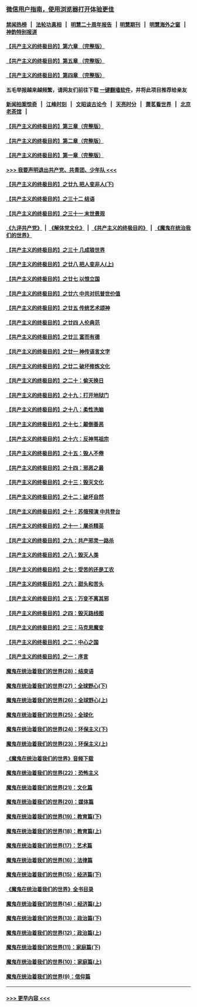 ### [微信用户指南，使用浏览器打开体验更佳](https://github.com/gfw-breaker/banned-news1/blob/master/indexes/wechat-guide.md?t=0)
#### [禁闻热榜](热点新闻.md?t=0)  &nbsp;&nbsp;|&nbsp;&nbsp; [法轮功真相](https://github.com/gfw-breaker/truth/blob/master/README.md?t=0) &nbsp;&nbsp;|&nbsp;&nbsp; [明慧二十周年报告](https://github.com/gfw-breaker/mh-reports/blob/master/README.md?t=0) &nbsp;&nbsp;|&nbsp;&nbsp;[明慧期刊](https://github.com/gfw-breaker/mh-qikan) &nbsp;&nbsp;|&nbsp;&nbsp; [明慧海外之窗](https://github.com/gfw-breaker/mh-news/blob/master/README.md?t=0) &nbsp;&nbsp;|&nbsp;&nbsp; [神韵特别报道](https://github.com/gfw-breaker/mh-news/blob/master/shenyun.md?t=0)
#### [【共产主义的终极目的】第六章 （完整版）](../pages/nsc422/n11428913.md?t=02110122) 
#### [【共产主义的终极目的】第五章 （完整版）](../pages/nsc422/n11428912.md?t=02110122) 
#### [【共产主义的终极目的】第四章 （完整版）](../pages/nsc422/n11428907.md?t=02110122) 
#### 五毛举报越来越频繁，请网友们前往下载 [一键翻墙软件](https://github.com/gfw-breaker/ssr-accounts)，并将此项目推荐给亲友
#### [新闻拍案惊奇](https://github.com/gfw-breaker/banned-news1/blob/master/pages/link4.md) &nbsp;&nbsp;|&nbsp;&nbsp; [江峰时刻](https://github.com/gfw-breaker/banned-news1/blob/master/pages/link4.md) &nbsp;&nbsp;|&nbsp;&nbsp; [文昭谈古论今](https://github.com/gfw-breaker/banned-news1/blob/master/pages/link4.md) &nbsp;&nbsp;|&nbsp;&nbsp; [天亮时分](https://github.com/gfw-breaker/banned-news1/blob/master/pages/link4.md) &nbsp;&nbsp;|&nbsp;&nbsp; [萧茗看世界](https://github.com/gfw-breaker/banned-news1/blob/master/pages/link4.md) &nbsp;&nbsp;|&nbsp;&nbsp; [北京老茶馆](https://github.com/gfw-breaker/banned-news1/blob/master/pages/link4.md) &nbsp;&nbsp;|&nbsp;&nbsp; 
#### [【共产主义的终极目的】第三章（完整版）](../pages/nsc422/n11428848.md?t=02110122) 
#### [【共产主义的终极目的】第二章（完整版）](../pages/nsc422/n11428831.md?t=02110122) 
#### [【共产主义的终极目的】第一章（完整版）](../pages/nsc422/n11417651.md?t=02110122) 
#### [>>> 我要声明退出共产党、共青团、少年队 <<<](https://github.com/begood0513/goodnews/blob/master/quit/letter.md) 
#### [【共产主义的终极目的】之廿九 把人变非人(下)](../pages/nsc422/n11344140.md?t=02110122) 
#### [【共产主义的终极目的】之三十二 结语](../pages/nsc422/n11360535.md?t=02110122) 
#### [【共产主义的终极目的】之三十一 末世景观](../pages/nsc422/n11351129.md?t=02110122) 
#### [《九评共产党》](https://github.com/begood0513/9ping.md/blob/master/README.md) &nbsp;|&nbsp; [《解体党文化》](../../../../jtdwh.md/blob/master/README.md)  &nbsp;|&nbsp; [《共产主义的终极目的》](../../../../gczydzjmd.md/blob/master/README.md) &nbsp;|&nbsp; [《魔鬼在统治我们的世界》](../../../../mgztzwmdsj.md/blob/master/README.md) 
#### [【共产主义的终极目的】之三十 几成狼世界](../pages/nsc422/n11348280.md?t=02110122) 
#### [【共产主义的终极目的】之廿八 把人变非人(上)](../pages/nsc422/n11340492.md?t=02110122) 
#### [【共产主义的终极目的】之廿七 以恨立国](../pages/nsc422/n11336944.md?t=02110122) 
#### [【共产主义的终极目的】之廿六 中共对抗普世价值](../pages/nsc422/n11324785.md?t=02110122) 
#### [【共产主义的终极目的】之廿五 传统艺术颂神](../pages/nsc422/n11296396.md?t=02110122) 
#### [【共产主义的终极目的】之廿四 人伦典范](../pages/nsc422/n11296397.md?t=02110122) 
#### [【共产主义的终极目的】之廿三 富而有德](../pages/nsc422/n11283598.md?t=02110122) 
#### [【共产主义的终极目的】之廿一 神传语言文字](../pages/nsc422/n11263265.md?t=02110122) 
#### [【共产主义的终极目的】之廿二 破坏修炼文化](../pages/nsc422/n11245728.md?t=02110122) 
#### [【共产主义的终极目的】之二十：偷天换日](../pages/nsc422/n11238846.md?t=02110122) 
#### [【共产主义的终极目的】之十九：打开地狱门](../pages/nsc422/n11206376.md?t=02110122) 
#### [【共产主义的终极目的】之十八：柔性洗脑](../pages/nsc422/n11199994.md?t=02110122) 
#### [【共产主义的终极目的】之十七：颠倒善恶](../pages/nsc422/n11179782.md?t=02110122) 
#### [【共产主义的终极目的】之十六：反神骂祖宗](../pages/nsc422/n11166798.md?t=02110122) 
#### [【共产主义的终极目的】之十五：毁人不倦](../pages/nsc422/n11166792.md?t=02110122) 
#### [【共产主义的终极目的】之十四：邪恶之最](../pages/nsc422/n11150249.md?t=02110122) 
#### [【共产主义的终极目的】之十三：毁灭文化](../pages/nsc422/n11135227.md?t=02110122) 
#### [【共产主义的终极目的】之十二：破坏自然](../pages/nsc422/n11135214.md?t=02110122) 
#### [【共产主义的终极目的】之十：苏俄预演 中共登台](../pages/nsc422/n11118424.md?t=02110122) 
#### [【共产主义的终极目的】之十一：屠杀精英](../pages/nsc422/n11118442.md?t=02110122) 
#### [【共产主义的终极目的】之九：共产邪灵一路杀](../pages/nsc422/n11114139.md?t=02110122) 
#### [【共产主义的终极目的】之八：毁灭人类](../pages/nsc422/n11108503.md?t=02110122) 
#### [【共产主义的终极目的】之七：受苦的还是工农](../pages/nsc422/n11101809.md?t=02110122) 
#### [【共产主义的终极目的】之六：甜头和苦头](../pages/nsc422/n11096971.md?t=02110122) 
#### [【共产主义的终极目的】之五：万变不离其邪](../pages/nsc422/n11091285.md?t=02110122) 
#### [【共产主义的终极目的】之四：毁灭路线图](../pages/nsc422/n11086284.md?t=02110122) 
#### [【共产主义的终极目的】之三：马克思魔变](../pages/nsc422/n11061941.md?t=02110122) 
#### [【共产主义的终极目的】之二：中心之国](../pages/nsc422/n11047728.md?t=02110122) 
#### [【共产主义的终极目的】之一：序言](../pages/nsc422/n11086077.md?t=02110122) 
#### [魔鬼在统治着我们的世界(28)：结束语](../pages/nsc422/n10936246.md?t=02110122) 
#### [魔鬼在统治着我们的世界(27)：全球野心(下)](../pages/nsc422/n10928319.md?t=02110122) 
#### [魔鬼在统治着我们的世界(26)：全球野心(上)](../pages/nsc422/n10900318.md?t=02110122) 
#### [魔鬼在统治着我们的世界(25)：全球化](../pages/nsc422/n10788205.md?t=02110122) 
#### [魔鬼在统治着我们的世界(24)：环保主义(下)](../pages/nsc422/n10695307.md?t=02110122) 
#### [魔鬼在统治着我们的世界(23)：环保主义(上)](../pages/nsc422/n10688613.md?t=02110122) 
#### [《魔鬼在统治着我们的世界》音频下载](../pages/nsc422/n10635553.md?t=02110122) 
#### [魔鬼在统治着我们的世界(22)：恐怖主义](../pages/nsc422/n10614727.md?t=02110122) 
#### [魔鬼在统治着我们的世界(21)：文化篇](../pages/nsc422/n10597706.md?t=02110122) 
#### [魔鬼在统治着我们的世界(20)：媒体篇](../pages/nsc422/n10586579.md?t=02110122) 
#### [魔鬼在统治着我们的世界(19)：教育篇(下)](../pages/nsc422/n10564808.md?t=02110122) 
#### [魔鬼在统治着我们的世界(18)：教育篇(上)](../pages/nsc422/n10526970.md?t=02110122) 
#### [魔鬼在统治着我们的世界(17)：艺术篇](../pages/nsc422/n10499093.md?t=02110122) 
#### [魔鬼在统治着我们的世界(16)：法律篇](../pages/nsc422/n10485969.md?t=02110122) 
#### [魔鬼在统治着我们的世界(15)：经济篇(下)](../pages/nsc422/n10469975.md?t=02110122) 
#### [《魔鬼在统治着我们的世界》全书目录](../pages/nsc422/n10464261.md?t=02110122) 
#### [魔鬼在统治着我们的世界(14)：经济篇(上)](../pages/nsc422/n10457370.md?t=02110122) 
#### [魔鬼在统治着我们的世界(13)：政治篇(下)](../pages/nsc422/n10448270.md?t=02110122) 
#### [魔鬼在统治着我们的世界(12)：政治篇(上)](../pages/nsc422/n10444576.md?t=02110122) 
#### [魔鬼在统治着我们的世界(11)：家庭篇(下)](../pages/nsc422/n10440961.md?t=02110122) 
#### [魔鬼在统治着我们的世界(10)：家庭篇(上)](../pages/nsc422/n10435448.md?t=02110122) 
#### [魔鬼在统治着我们的世界(9)：信仰篇](../pages/nsc422/n10432159.md?t=02110122) 

----
#### [ >>> 更早内容 <<< ](../indexes/nsc422-earlier.md)
